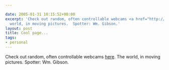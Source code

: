 ```yaml
---

date: 2005-01-31 10:15:52+00:00
excerpt: 'Check out random, often controllable webcams <a href="http://www.opentopia.com/hiddencam.php">here</a>.  The
  world, in moving pictures.  Spotter: Wm. Gibson.'
layout: post
title: Cool page...
tags:
- personal
---
```


Check out random, often controllable webcams [here](http://www.opentopia.com/hiddencam.php).  The world, in moving pictures.  Spotter: Wm. Gibson.
